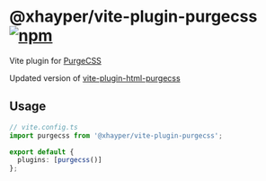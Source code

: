 # @xhayper/vite-plugin-purgecss [![npm](https://img.shields.io/npm/v/@xhayper/vite-plugin-purgecss.svg)](https://npmjs.com/package/@xhayper/vite-plugin-purgecss)

Vite plugin for [PurgeCSS](https://purgecss.com/)

Updated version of [vite-plugin-html-purgecss](https://github.com/Jax-p/vite-plugin-html-purgecss)

## Usage

```ts
// vite.config.ts
import purgecss from '@xhayper/vite-plugin-purgecss';

export default {
  plugins: [purgecss()]
};
```
